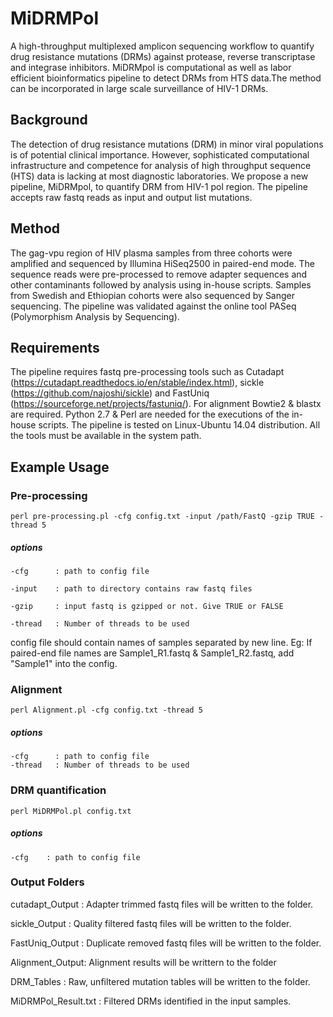 # MiDRMPol
A high-throughput multiplexed amplicon sequencing workflow to quantify drug resistance mutations (DRMs) against protease, reverse transcriptase and integrase inhibitors. MiDRMpol is computational as well as labor efficient bioinformatics pipeline to detect DRMs from HTS data.The method can be incorporated in large scale surveillance of HIV-1 DRMs.

## Background
The detection of drug resistance mutations (DRM) in minor viral populations is of potential clinical importance. However, sophisticated computational infrastructure and competence for analysis of high throughput sequence (HTS) data is lacking at most diagnostic laboratories. We propose a new pipeline, MiDRMpol, to quantify DRM from HIV-1 pol region. The pipeline accepts raw fastq reads as input and output list mutations.

## Method
The gag-vpu region of HIV plasma samples from three cohorts were amplified and sequenced by Illumina HiSeq2500 in paired-end mode. The sequence reads were pre-processed to remove adapter sequences and other contaminants followed by analysis using in-house scripts. Samples from Swedish and Ethiopian cohorts were also sequenced by Sanger sequencing. The pipeline was validated against the online tool PASeq (Polymorphism Analysis by Sequencing).

## Requirements
The pipeline requires fastq pre-processing tools such as Cutadapt (https://cutadapt.readthedocs.io/en/stable/index.html),
sickle (https://github.com/najoshi/sickle) and FastUniq (https://sourceforge.net/projects/fastuniq/). For alignment Bowtie2 & blastx are required. Python 2.7 & Perl are needed for the executions of the in-house scripts. The pipeline is tested on Linux-Ubuntu 14.04 distribution. All the tools must be available in the system path.

## Example Usage
### Pre-processing
    perl pre-processing.pl -cfg config.txt -input /path/FastQ -gzip TRUE -thread 5
##### options
    -cfg	  : path to config file

    -input	  : path to directory contains raw fastq files

    -gzip	  : input fastq is gzipped or not. Give TRUE or FALSE

    -thread	  : Number of threads to be used

config file should contain names of samples separated by new line. Eg: If paired-end file names are Sample1_R1.fastq & Sample1_R2.fastq, add "Sample1" into the config.

### Alignment
    perl Alignment.pl -cfg config.txt -thread 5
##### options
    -cfg	  : path to config file
    -thread	  : Number of threads to be used

### DRM quantification
    perl MiDRMPol.pl config.txt
##### options
    -cfg	: path to config file

### Output Folders
cutadapt_Output : Adapter trimmed fastq files will be written to the folder.

sickle_Output   : Quality filtered fastq files will be written to the folder.

FastUniq_Output : Duplicate removed fastq files will be written to the folder.

Alignment_Output: Alignment results will be writtern to the folder

DRM_Tables  : Raw, unfiltered mutation tables will be written to the folder.

MiDRMPol_Result.txt : Filtered DRMs identified in the input samples.
